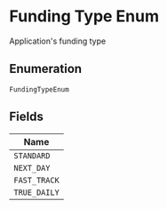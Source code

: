 
# Funding Type Enum

Application's funding type

## Enumeration

`FundingTypeEnum`

## Fields

| Name |
|  --- |
| `STANDARD` |
| `NEXT_DAY` |
| `FAST_TRACK` |
| `TRUE_DAILY` |

